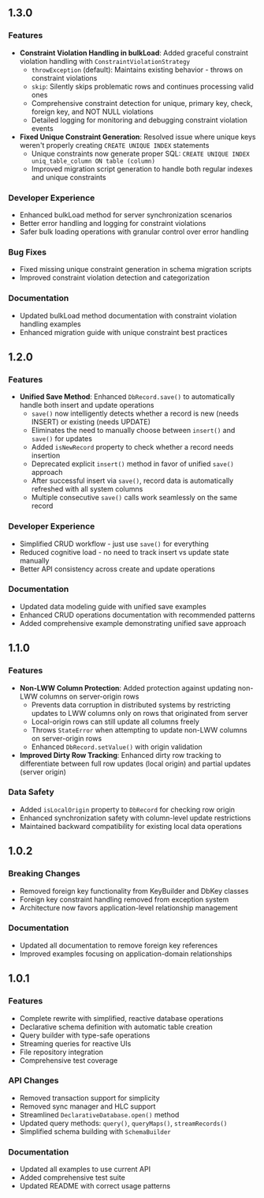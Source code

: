 ## 1.3.0

### Features
- **Constraint Violation Handling in bulkLoad**: Added graceful constraint violation handling with `ConstraintViolationStrategy`
  - `throwException` (default): Maintains existing behavior - throws on constraint violations
  - `skip`: Silently skips problematic rows and continues processing valid ones
  - Comprehensive constraint detection for unique, primary key, check, foreign key, and NOT NULL violations
  - Detailed logging for monitoring and debugging constraint violation events
- **Fixed Unique Constraint Generation**: Resolved issue where unique keys weren't properly creating `CREATE UNIQUE INDEX` statements
  - Unique constraints now generate proper SQL: `CREATE UNIQUE INDEX uniq_table_column ON table (column)`
  - Improved migration script generation to handle both regular indexes and unique constraints

### Developer Experience
- Enhanced bulkLoad method for server synchronization scenarios
- Better error handling and logging for constraint violations
- Safer bulk loading operations with granular control over error handling

### Bug Fixes
- Fixed missing unique constraint generation in schema migration scripts
- Improved constraint violation detection and categorization

### Documentation
- Updated bulkLoad method documentation with constraint violation handling examples
- Enhanced migration guide with unique constraint best practices

## 1.2.0

### Features
- **Unified Save Method**: Enhanced `DbRecord.save()` to automatically handle both insert and update operations
  - `save()` now intelligently detects whether a record is new (needs INSERT) or existing (needs UPDATE)
  - Eliminates the need to manually choose between `insert()` and `save()` for updates
  - Added `isNewRecord` property to check whether a record needs insertion
  - Deprecated explicit `insert()` method in favor of unified `save()` approach
  - After successful insert via `save()`, record data is automatically refreshed with all system columns
  - Multiple consecutive `save()` calls work seamlessly on the same record

### Developer Experience
- Simplified CRUD workflow - just use `save()` for everything
- Reduced cognitive load - no need to track insert vs update state manually
- Better API consistency across create and update operations

### Documentation
- Updated data modeling guide with unified save examples
- Enhanced CRUD operations documentation with recommended patterns
- Added comprehensive example demonstrating unified save approach

## 1.1.0

### Features
- **Non-LWW Column Protection**: Added protection against updating non-LWW columns on server-origin rows
  - Prevents data corruption in distributed systems by restricting updates to LWW columns only on rows that originated from server
  - Local-origin rows can still update all columns freely
  - Throws `StateError` when attempting to update non-LWW columns on server-origin rows
  - Enhanced `DbRecord.setValue()` with origin validation
- **Improved Dirty Row Tracking**: Enhanced dirty row tracking to differentiate between full row updates (local origin) and partial updates (server origin)

### Data Safety
- Added `isLocalOrigin` property to `DbRecord` for checking row origin
- Enhanced synchronization safety with column-level update restrictions
- Maintained backward compatibility for existing local data operations

## 1.0.2

### Breaking Changes
- Removed foreign key functionality from KeyBuilder and DbKey classes
- Foreign key constraint handling removed from exception system
- Architecture now favors application-level relationship management

### Documentation
- Updated all documentation to remove foreign key references
- Improved examples focusing on application-domain relationships

## 1.0.1

### Features
- Complete rewrite with simplified, reactive database operations
- Declarative schema definition with automatic table creation
- Query builder with type-safe operations
- Streaming queries for reactive UIs
- File repository integration
- Comprehensive test coverage

### API Changes
- Removed transaction support for simplicity
- Removed sync manager and HLC support
- Streamlined `DeclarativeDatabase.open()` method
- Updated query methods: `query()`, `queryMaps()`, `streamRecords()`
- Simplified schema building with `SchemaBuilder`

### Documentation
- Updated all examples to use current API
- Added comprehensive test suite
- Updated README with correct usage patterns